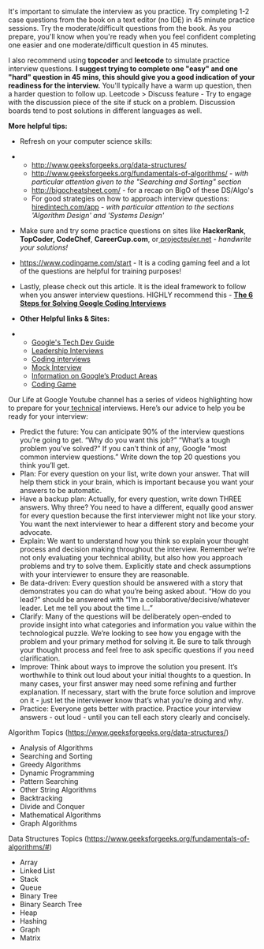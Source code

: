 It's important to simulate the interview as you practice. Try completing 1-2 case questions from the book on a text editor (no IDE) in 45 minute practice sessions. Try the moderate/difficult questions from the book. As you prepare, you'll know when you're ready when you feel confident completing one easier and one moderate/difficult question in 45 minutes. 

I also recommend using **topcoder** and **leetcode** to simulate practice interview questions. **I suggest trying to complete one "easy" and one "hard" question in 45 mins, this should give you a good indication of your readiness for the interview.** You'll typically have a warm up question, then a harder question to follow up. Leetcode > Discuss feature - Try to engage with the discussion piece of the site if stuck on a problem. Discussion boards tend to post solutions in different languages as well.  

**More helpful tips:**

- Refresh on your computer science skills:

- - http://www.geeksforgeeks.org/data-structures/
  - http://www.geeksforgeeks.org/fundamentals-of-algorithms/ - *with particular attention given to the "Searching and Sorting" section*
  - http://bigocheatsheet.com/ - for a recap on BigO of these DS/Algo's
  - For good strategies on how to approach interview questions:[ hiredintech.com/app](http://hiredintech.com/app) - *with particular attention to the sections 'Algorithm Design' and 'Systems Design'*

- Make sure and try some practice questions on sites like **HackerRank**, **TopCoder, CodeChef**, **CareerCup.com**, or[ projecteuler.net](http://projecteuler.net/) - *handwrite your solutions!*

- https://www.codingame.com/start - It is a coding gaming feel and a lot of the questions are helpful for training purposes!

- Lastly, please check out this article. It is the ideal framework to follow when you answer interview questions. HIGHLY recommend this - [ **The 6 Steps for Solving Google Coding Interviews**](https://anthonydmays.com/blog/2017/01/04/interviewing-at-google-heres-6-things-you-absolutely-need-to-do/)

- **Other Helpful links & Sites:**

- - [Google's Tech Dev Guide](https://techdevguide.withgoogle.com/)
  - [Leadership Interviews](http://goo.gle/2HmNFCt)
  - [Coding interviews](http://goo.gle/2LcpcRz)
  - [Mock Interview](https://www.youtube.com/watch?v=XKu_SEDAykw)[ ](http://www.youtube.com/lifeatgoogle)
  - [Information on Google’s Product Areas ](https://about.google/intl/en_us/products/)
  - [Coding Game](https://www.codingame.com/start)

 

Our Life at Google Youtube channel has a series of videos highlighting how to prepare for your[ technical](https://www.youtube.com/watch?v=XOtrOSatBoY) interviews. Here’s our advice to help you be ready for your interview:

- Predict the future: You can anticipate 90% of the interview questions you’re going to get. “Why do you want this job?” “What’s a tough problem you’ve solved?” If you can’t think of any, Google “most common interview questions.” Write down the top 20 questions you think you’ll get.
- Plan: For every question on your list, write down your answer. That will help them stick in your brain, which is important because you want your answers to be automatic.
- Have a backup plan: Actually, for every question, write down THREE answers. Why three? You need to have a different, equally good answer for every question because the first interviewer might not like your story. You want the next interviewer to hear a different story and become your advocate.
- Explain: We want to understand how you think so explain your thought process and decision making throughout the interview. Remember we’re not only evaluating your technical ability, but also how you approach problems and try to solve them. Explicitly state and check assumptions with your interviewer to ensure they are reasonable.
- Be data-driven: Every question should be answered with a story that demonstrates you can do what you’re being asked about. “How do you lead?” should be answered with “I’m a collaborative/decisive/whatever leader. Let me tell you about the time I…”
- Clarify: Many of the questions will be deliberately open-ended to provide insight into what categories and information you value within the technological puzzle. We’re looking to see how you engage with the problem and your primary method for solving it. Be sure to talk through your thought process and feel free to ask specific questions if you need clarification.
- Improve: Think about ways to improve the solution you present. It’s worthwhile to think out loud about your initial thoughts to a question. In many cases, your first answer may need some refining and further explanation. If necessary, start with the brute force solution and improve on it - just let the interviewer know that’s what you’re doing and why.
- Practice: Everyone gets better with practice. Practice your interview answers - out loud - until you can tell each story clearly and concisely.



Algorithm Topics (https://www.geeksforgeeks.org/data-structures/)

- Analysis of Algorithms
- Searching and Sorting
- Greedy Algorithms
- Dynamic Programming
- Pattern Searching
- Other String Algorithms
- Backtracking
- Divide and Conquer
- Mathematical Algorithms
- Graph Algorithms

Data Structures Topics (https://www.geeksforgeeks.org/fundamentals-of-algorithms/#)

- Array
- Linked List
- Stack
- Queue
- Binary Tree
- Binary Search Tree
- Heap
- Hashing
- Graph
- Matrix